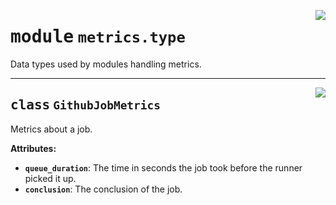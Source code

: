 <!-- markdownlint-disable -->

<a href="../src/metrics/type.py#L0"><img align="right" style="float:right;" src="https://img.shields.io/badge/-source-cccccc?style=flat-square"></a>

# <kbd>module</kbd> `metrics.type`
Data types used by modules handling metrics. 



---

<a href="../src/metrics/type.py#L14"><img align="right" style="float:right;" src="https://img.shields.io/badge/-source-cccccc?style=flat-square"></a>

## <kbd>class</kbd> `GithubJobMetrics`
Metrics about a job. 



**Attributes:**
 
 - <b>`queue_duration`</b>:  The time in seconds the job took before the runner picked it up. 
 - <b>`conclusion`</b>:  The conclusion of the job. 





